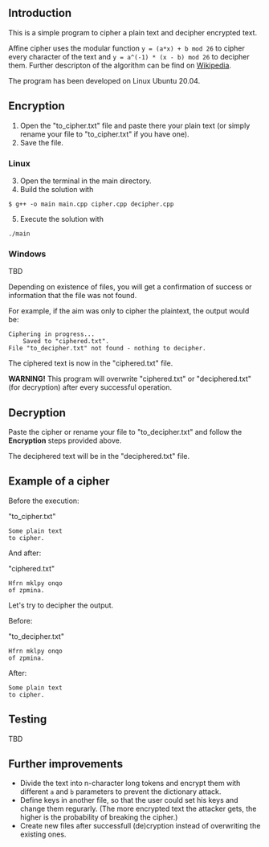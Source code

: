 ## Introduction
This is a simple program to cipher a plain text and decipher encrypted text.

Affine cipher uses the modular function ``y = (a*x) + b mod 26`` to cipher every character of the text and ``y = a^(-1) * (x - b) mod 26`` to decipher them. Further descripton of the algorithm can be find on [Wikipedia](https://en.wikipedia.org/wiki/Affine_cipher).

The program has been developed on Linux Ubuntu 20.04.

## Encryption

1. Open the "to_cipher.txt" file and paste there your plain text (or simply rename your file to "to_cipher.txt" if you have one).
2. Save the file.

### Linux

3. Open the terminal in the main directory.
4. Build the solution with

```
$ g++ -o main main.cpp cipher.cpp decipher.cpp
```
5. Execute the solution with
```
./main
```

### Windows
TBD

Depending on existence of files, you will get a confirmation of success or information that the file was not found.

For example, if the aim was only to cipher the plaintext, the output would be:
```
Ciphering in progress...
	Saved to "ciphered.txt".
File "to_decipher.txt" not found - nothing to decipher.
```

The ciphered text is now in the "ciphered.txt" file.

**WARNING!** This program will overwrite "ciphered.txt" or "deciphered.txt" (for decryption) after every successful operation.

## Decryption

Paste the cipher or rename your file to "to_decipher.txt" and follow the **Encryption** steps provided above.

The deciphered text will be in the "deciphered.txt" file.

## Example of a cipher

Before the execution:

"to_cipher.txt"
```
Some plain text
to cipher.
```

And after:

"ciphered.txt"
```
Hfrn mklpy onqo
of zpmina.
```

Let's try to decipher the output.

Before:

"to_decipher.txt"
```
Hfrn mklpy onqo
of zpmina.
```

After:
```
Some plain text
to cipher.
```

## Testing
TBD

## Further improvements
* Divide the text into n-character long tokens and encrypt them with different ``a`` and ``b`` parameters to prevent the dictionary attack.
* Define keys in another file, so that the user could set his keys and change them regurarly. (The more encrypted text the attacker gets, the higher is the probability of breaking the cipher.)
* Create new files after successfull (de)cryption instead of overwriting the existing ones.
